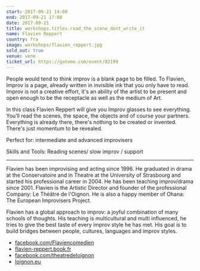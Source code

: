 ```yaml
---
start: 2017-09-21 14:00
end: 2017-09-21 17:00
date: 2017-09-21
title: workshops.titles.read_the_scene_dont_write_it
name: Flavien Reppert
country: fra
image: workshops/flavien_reppert.jpg
sold_out: true
venue: vene
ticket_url: https://gateme.com/event/82199
---
```


People would tend to think improv is a blank page to be filled. To Flavien,
Improv is a page, already written in invisible ink that you only have to read.
Improv is not a creative effort, it's an ability of the artist to be present
and open enough to be the receptacle as well as the medium of Art.

In this class Flavien Reppert will give you Improv glasses to see everything.
You’ll read the scenes, the space, the objects and of course your partners.
Everything is already there, there's nothing to be created or invented.
There's just momentum to be revealed.

Perfect for: intermediate and advanced improvisers

Skills and Tools: Reading scenes/ slow improv / support

---

Flavien has been improvising and acting since 1996. He graduated in drama
at the Conservatoire and in Theatre at the University of Strasbourg and
started his professional career in 2004. He has been teaching improv/drama
since 2001. Flavien is the Artistic Director and founder of the professional
Company: Le Théâtre de l'Oignon. He is also a happy member of
Ohana: The European Improvisers Project.

Flavien has a global approach to improv: a joyful combination of many schools
of thoughts. His teaching is multicultural and multi influenced, he tries to
give the best taste of every improv style he has met. His goal is to build
bridges between people, cultures, languages and improv styles. 

- [facebook.com/Flaviencomedien](https://facebook.com/Flaviencomedien)
- [flavien-reppert.book.fr](https://www.flavien-reppert.book.fr)
- [facebook.com/theatredeloignon](https://facebook.com/theatredeloignon)
- [loignon.eu](http://www.loignon.eu)
